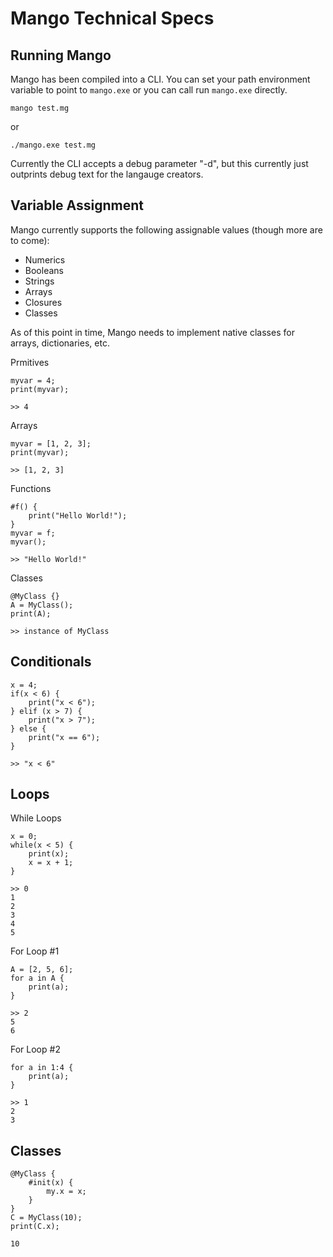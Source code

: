 # Mango Technical Specs

## Running Mango
Mango has been compiled into a CLI. You can set your path environment variable to point to `mango.exe` or you can call run `mango.exe` directly.

<pre><code>mango test.mg</code></pre>
or 
<pre><code>./mango.exe test.mg</code></pre>

Currently the CLI accepts a debug parameter "-d", but this currently just outprints debug text for the langauge creators.


## Variable Assignment

Mango currently supports the following assignable values (though more are to come):

*   Numerics
*   Booleans
*   Strings
*   Arrays
*   Closures
*   Classes

As of this point in time, Mango needs to implement native classes for arrays, dictionaries, etc.

Prmitives
<pre><code>myvar = 4; 
print(myvar); 
</code></pre>

<pre><code>>> 4</code></pre>

Arrays
<pre><code>myvar = [1, 2, 3]; 
print(myvar); 
</code></pre>
<pre><code>>> [1, 2, 3]</code></pre>

Functions
<pre><code>#f() {
    print("Hello World!");
}
myvar = f;
myvar();
</code></pre>
<pre><code>>> "Hello World!"</code></pre>

Classes
<pre><code>@MyClass {}
A = MyClass(); 
print(A); 
</code></pre>
<pre><code>>> instance of MyClass</code></pre>

## Conditionals
<pre><code>x = 4;
if(x < 6) {
    print("x < 6");
} elif (x > 7) {
    print("x > 7");
} else {
    print("x == 6");
}</code></pre>
<pre><code>>> "x < 6"</code></pre>

## Loops

While Loops
<pre><code>x = 0;
while(x < 5) {
    print(x);
    x = x + 1;
}</code></pre>

<pre><code>>> 0
1
2
3
4
5</code></pre>

For Loop #1
<pre><code>A = [2, 5, 6];
for a in A {
    print(a);
}</code></pre>

<pre><code>>> 2
5
6</code></pre>

For Loop #2
<pre><code>for a in 1:4 {
    print(a);
}</code></pre>

<pre><code>>> 1
2
3</code></pre>

## Classes
<pre><code>@MyClass {
    #init(x) {
        my.x = x;
    }
}
C = MyClass(10);
print(C.x);</code></pre>

<pre><code>10</code></pre>
